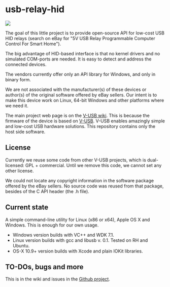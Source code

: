 usb-relay-hid
=============

![](http://vusb.wdfiles.com/local--files/project:driver-less-usb-relays-hid-interface/relay2.jpg)

The goal of this little project is to provide open-source API for low-cost USB HID relays 
(search on eBay for "5V USB Relay Programmable Computer Control For Smart Home").

The big advantage of HID-based interface is that no kernel drivers and no simulated COM-ports are needed. It is easy to detect and address the connected devices.

The vendors currently offer only an API library for Windows, and only in binary form.

We are not associated with the manufacturer(s) of these devices or author(s) of the original software offered by eBay sellers.
Our intent is to make this device work on Linux, 64-bit Windows and other platforms where we need it.

The main project web page is on the [V-USB wiki](http://vusb.wikidot.com/project:driver-less-usb-relays-hid-interface "driver-less-usb-relays-hid-interface"). This is because the firmware of the device is based on [V-USB](http://www.obdev.at/products/vusb/index.html). V-USB enables amazingly simple and low-cost USB hardware solutions. This repository contains only the host side software.



License
-------

Currently we reuse some code from other V-USB projects, which is dual-licensed: GPL + commercial. Until we remove this code, we cannot set any other license. 

We could not locate any copyright information in the software package offered by the eBay sellers. No source code was reused from that package, besides of the C API header (the .h file).

Current state
-------------

A simple command-line utility for Linux (x86 or x64), Apple OS X and Windows.
This is enough for our own usage.

- Windows version builds with VC++ and WDK 7.1.
- Linux version builds with gcc and libusb v. 0.1. Tested on RH and Ubuntu.
- OS-X 10.9+ version builds with Xcode and plain IOKit libraries. 


TO-DOs, bugs and more
----------------------

This is in the wiki and issues in the [Github project](http://git.io/bGcxrQ).


